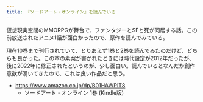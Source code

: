 ```yaml
---
title: 『ソードアート・オンライン』を読んでいる
---
```


仮想現実空間のMMORPGが舞台で、ファンタジーとSFと死が同居する話。この前放送されたアニメ1話が面白かったので、原作を読んでみている。

現在10巻まで刊行されていて、とりあえず1巻と2巻を読んでみたのだけど、どちらも良かった。この本の素案が書かれたときには時代設定が2012年だったが、後に2022年に修正されたというのが、少し面白い。読んでいるとなんだか創作意欲が湧いてきたので、これは良い作品だと思う。

- <https://www.amazon.co.jp/dp/B01HAWPIT8>
    - ソードアート・オンライン 1巻 (Kindle版)
